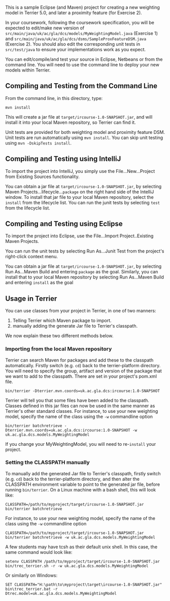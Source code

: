 This is a sample Eclipse (and Maven) project for creating a new weighting model in Terrier 5.0, and later a proximity feature (for Exercise 2).

In your coursework, following the coursework specification, you will be expected to edit/make new version of `src/main/java/uk/ac/gla/dcs/models/MyWeightingModel.java` (Exercise 1) and `src/main/java/uk/ac/gla/dcs/dsms/SampleProxFeatureDSM.java` (Exercise 2). You should also edit the corresponding unit tests in `src/test/java` to ensure your implementations work as you expect.

You can edit/compile/and test your source in Eclipse, Netbeans or from the command line. You will need to use the command line to deploy your new models within Terrier.

## Compiling and Testing from the Command Line

From the command line, in this directory, type:
	
	mvn install

This will create a jar file at `target/ircourse-1.0-SNAPSHOT.jar`, and will install it into your local Maven repository, so Terrier can find it.

Unit tests are provided for both weighting model and proximity feature DSM. Unit tests are run automatically using `mvn install`. You can skip unit testing using `mvn -DskipTests install`.

## Compiling and Testing using IntelliJ

To import the project into IntelliJ, you simply use the File...New...Project from Existing Sources functionality.


You can obtain a jar file at `target/ircourse-1.0-SNAPSHOT.jar`, by selecting Maven Projects...lifecycle...`package` on the right hand side of the IntelliJ window. To install that jar file to your local Maven repository, select the `install` from the lifecycle list. You can run the junit tests by selecting `test` from the lifecycle list.


## Compiling and Testing using Eclipse

To import the project into Eclipse, use the File...Import Project..Existing Maven Projects.

You can run the unit tests by selecting Run As...Junit Test from the project's right-click context menu.

You can obtain a jar file at `target/ircourse-1.0-SNAPSHOT.jar`, by selecting Run As...Maven Build and entering `package` as the goal. Similarly, you can install that to your local Maven repository by selecting Run As...Maven Build and entering `install` as the goal  

## Usage in Terrier

You can use classes from your project in Terrier, in one of two manners:

 1. Telling Terrier which Maven package to import.
 1. manually adding the generate Jar file to Terrier's classpath.

We now explain these two different methods below.

### Importing from the local Maven repository

Terrier can search Maven for packages and add these to the classpath automatically. Firstly switch (e.g. `cd`) back to the terrier-platform directory. You will need to specify the group, artifact and version of the package that we want to add to the classpath. There are set in your project's pom.xml file.

	bin/terrier -Dterrier.mvn.coords=uk.ac.gla.dcs:ircourse:1.0-SNAPSHOT

Terrier will tell you that some files have been added to the classpath. Classes defined in this jar files can now be used in the same manner as Terrier's other standard classes. For instance, to use your new weighting model, specify the name of the class using the `-w` commandline option

	bin/terrier batchretrieve -Dterrier.mvn.coords=uk.ac.gla.dcs:ircourse:1.0-SNAPSHOT -w uk.ac.gla.dcs.models.MyWeightingModel

If you change your MyWeightingModel, you will need to re-`install` your project.

### Setting the CLASSPATH manually

To manually add the generated Jar file to Terrier's classpath, firstly switch (e.g. `cd`) back to the terrier-platform directory, and then alter the CLASSPATH environment variable to point to the generated jar file, before running `bin/terrier`. On a Linux machine with a bash shell, this will look like:

	CLASSPATH=/path/to/myproject/target/ircourse-1.0-SNAPSHOT.jar bin/terrier batchretrieve
	
For instance, to use your new weighting model, specify the name of the class using the `-w` commandline option

	CLASSPATH=/path/to/myproject/target/ircourse-1.0-SNAPSHOT.jar bin/terrier batchretrieve -w uk.ac.gla.dcs.models.MyWeightingModel

A few students may have tcsh as their default unix shell. In this case, the same command would look like:

    setenv CLASSPATH /path/to/myproject/target/ircourse-1.0-SNAPSHOT.jar 
    bin/trec_terrier.sh -r -w uk.ac.gla.dcs.models.MyWeightingModel
    
Or similarly on Windows:

    SET CLASSPATH="H:\path\to\myproject\target\ircourse-1.0-SNAPSHOT.jar"
    bin\trec_terrier.bat -r Dtrec.model=uk.ac.gla.dcs.models.MyWeightingModel
